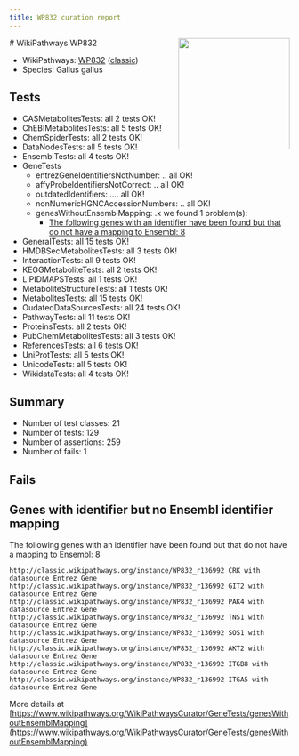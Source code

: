 ```yaml
---
title: WP832 curation report
---
```


<img style="float: right; width: 200px" src="https://upload.wikimedia.org/wikipedia/commons/thumb/8/83/Wplogo_with_text_500.png/640px-Wplogo_with_text_500.png" />
# WikiPathways WP832

* WikiPathways: [WP832](https://wikipathways.org/pathways/WP832) ([classic](https://classic.wikipathways.org/instance/WP832))
* Species: Gallus gallus
## Tests
* CASMetabolitesTests: all 2 tests OK!
* ChEBIMetabolitesTests: all 5 tests OK!
* ChemSpiderTests: all 2 tests OK!
* DataNodesTests: all 5 tests OK!
* EnsemblTests: all 4 tests OK!
* GeneTests
    * entrezGeneIdentifiersNotNumber: .. all OK!
    * affyProbeIdentifiersNotCorrect: .. all OK!
    * outdatedIdentifiers: .... all OK!
    * nonNumericHGNCAccessionNumbers: .. all OK!
    * genesWithoutEnsemblMapping: .x we found 1 problem(s):
        * [The following genes with an identifier have been found but that do not have a mapping to Ensembl: 8](#40286d8a)
* GeneralTests: all 15 tests OK!
* HMDBSecMetabolitesTests: all 3 tests OK!
* InteractionTests: all 9 tests OK!
* KEGGMetaboliteTests: all 2 tests OK!
* LIPIDMAPSTests: all 1 tests OK!
* MetaboliteStructureTests: all 1 tests OK!
* MetabolitesTests: all 15 tests OK!
* OudatedDataSourcesTests: all 24 tests OK!
* PathwayTests: all 11 tests OK!
* ProteinsTests: all 2 tests OK!
* PubChemMetabolitesTests: all 3 tests OK!
* ReferencesTests: all 6 tests OK!
* UniProtTests: all 5 tests OK!
* UnicodeTests: all 5 tests OK!
* WikidataTests: all 4 tests OK!


## Summary

* Number of test classes: 21
* Number of tests: 129
* Number of assertions: 259
* Number of fails: 1

## Fails

<a name="40286d8a" />

## Genes with identifier but no Ensembl identifier mapping

The following genes with an identifier have been found but that do not have a mapping to Ensembl: 8
```
http://classic.wikipathways.org/instance/WP832_r136992 CRK with datasource Entrez Gene
http://classic.wikipathways.org/instance/WP832_r136992 GIT2 with datasource Entrez Gene
http://classic.wikipathways.org/instance/WP832_r136992 PAK4 with datasource Entrez Gene
http://classic.wikipathways.org/instance/WP832_r136992 TNS1 with datasource Entrez Gene
http://classic.wikipathways.org/instance/WP832_r136992 SOS1 with datasource Entrez Gene
http://classic.wikipathways.org/instance/WP832_r136992 AKT2 with datasource Entrez Gene
http://classic.wikipathways.org/instance/WP832_r136992 ITGB8 with datasource Entrez Gene
http://classic.wikipathways.org/instance/WP832_r136992 ITGA5 with datasource Entrez Gene
```

More details at [https://www.wikipathways.org/WikiPathwaysCurator/GeneTests/genesWithoutEnsemblMapping](https://www.wikipathways.org/WikiPathwaysCurator/GeneTests/genesWithoutEnsemblMapping)

